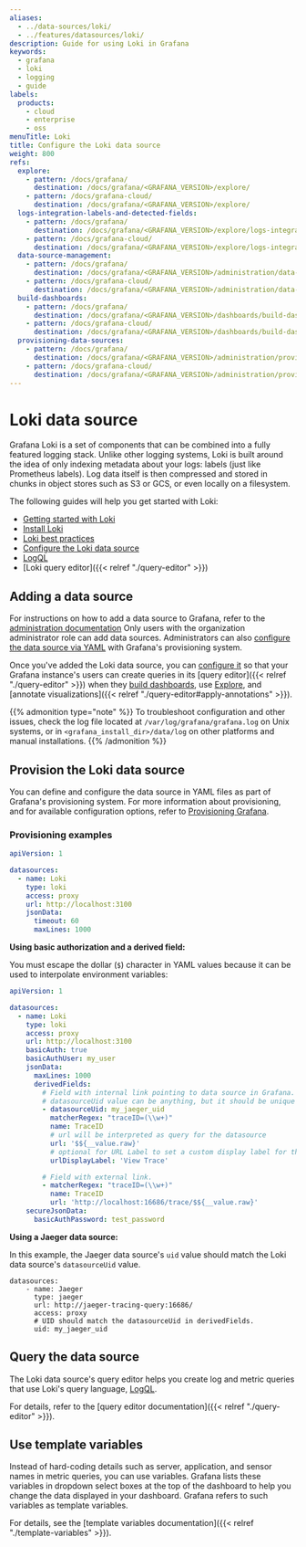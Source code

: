 ```yaml
---
aliases:
  - ../data-sources/loki/
  - ../features/datasources/loki/
description: Guide for using Loki in Grafana
keywords:
  - grafana
  - loki
  - logging
  - guide
labels:
  products:
    - cloud
    - enterprise
    - oss
menuTitle: Loki
title: Configure the Loki data source
weight: 800
refs:
  explore:
    - pattern: /docs/grafana/
      destination: /docs/grafana/<GRAFANA_VERSION>/explore/
    - pattern: /docs/grafana-cloud/
      destination: /docs/grafana/<GRAFANA_VERSION>/explore/
  logs-integration-labels-and-detected-fields:
    - pattern: /docs/grafana/
      destination: /docs/grafana/<GRAFANA_VERSION>/explore/logs-integration/#labels-and-detected-fields
    - pattern: /docs/grafana-cloud/
      destination: /docs/grafana/<GRAFANA_VERSION>/explore/logs-integration/#labels-and-detected-fields
  data-source-management:
    - pattern: /docs/grafana/
      destination: /docs/grafana/<GRAFANA_VERSION>/administration/data-source-management/
    - pattern: /docs/grafana-cloud/
      destination: /docs/grafana/<GRAFANA_VERSION>/administration/data-source-management/
  build-dashboards:
    - pattern: /docs/grafana/
      destination: /docs/grafana/<GRAFANA_VERSION>/dashboards/build-dashboards/
    - pattern: /docs/grafana-cloud/
      destination: /docs/grafana/<GRAFANA_VERSION>/dashboards/build-dashboards/
  provisioning-data-sources:
    - pattern: /docs/grafana/
      destination: /docs/grafana/<GRAFANA_VERSION>/administration/provisioning/#data-sources
    - pattern: /docs/grafana-cloud/
      destination: /docs/grafana/<GRAFANA_VERSION>/administration/provisioning/#data-sources
---
```


# Loki data source

Grafana Loki is a set of components that can be combined into a fully featured logging stack.
Unlike other logging systems, Loki is built around the idea of only indexing metadata about your logs: labels (just like Prometheus labels). Log data itself is then compressed and stored in chunks in object stores such as S3 or GCS, or even locally on a filesystem.

The following guides will help you get started with Loki:

- [Getting started with Loki](/docs/loki/latest/get-started/)
- [Install Loki](/docs/loki/latest/installation/)
- [Loki best practices](/docs/loki/latest/best-practices/#best-practices)
- [Configure the Loki data source](/docs/grafana/latest/datasources/loki/configure-loki-data-source/)
- [LogQL](/docs/loki/latest/logql/)
- [Loki query editor]({{< relref "./query-editor" >}})

## Adding a data source

For instructions on how to add a data source to Grafana, refer to the [administration documentation](ref:data-source-management)
Only users with the organization administrator role can add data sources.
Administrators can also [configure the data source via YAML](#provision-the-data-source) with Grafana's provisioning system.

Once you've added the Loki data source, you can [configure it](#configure-the-data-source) so that your Grafana instance's users can create queries in its [query editor]({{< relref "./query-editor" >}}) when they [build dashboards](ref:build-dashboards), use [Explore](ref:explore), and [annotate visualizations]({{< relref "./query-editor#apply-annotations" >}}).

{{% admonition type="note" %}}
To troubleshoot configuration and other issues, check the log file located at `/var/log/grafana/grafana.log` on Unix systems, or in `<grafana_install_dir>/data/log` on other platforms and manual installations.
{{% /admonition %}}

## Provision the Loki data source

You can define and configure the data source in YAML files as part of Grafana's provisioning system.
For more information about provisioning, and for available configuration options, refer to [Provisioning Grafana](ref:provisioning-data-sources).

### Provisioning examples

```yaml
apiVersion: 1

datasources:
  - name: Loki
    type: loki
    access: proxy
    url: http://localhost:3100
    jsonData:
      timeout: 60
      maxLines: 1000
```

**Using basic authorization and a derived field:**

You must escape the dollar (`$`) character in YAML values because it can be used to interpolate environment variables:

```yaml
apiVersion: 1

datasources:
  - name: Loki
    type: loki
    access: proxy
    url: http://localhost:3100
    basicAuth: true
    basicAuthUser: my_user
    jsonData:
      maxLines: 1000
      derivedFields:
        # Field with internal link pointing to data source in Grafana.
        # datasourceUid value can be anything, but it should be unique across all defined data source uids.
        - datasourceUid: my_jaeger_uid
          matcherRegex: "traceID=(\\w+)"
          name: TraceID
          # url will be interpreted as query for the datasource
          url: '$${__value.raw}'
          # optional for URL Label to set a custom display label for the link.
          urlDisplayLabel: 'View Trace'

        # Field with external link.
        - matcherRegex: "traceID=(\\w+)"
          name: TraceID
          url: 'http://localhost:16686/trace/$${__value.raw}'
    secureJsonData:
      basicAuthPassword: test_password
```

**Using a Jaeger data source:**

In this example, the Jaeger data source's `uid` value should match the Loki data source's `datasourceUid` value.

```
datasources:
    - name: Jaeger
      type: jaeger
      url: http://jaeger-tracing-query:16686/
      access: proxy
      # UID should match the datasourceUid in derivedFields.
      uid: my_jaeger_uid
```

## Query the data source

The Loki data source's query editor helps you create log and metric queries that use Loki's query language, [LogQL](/docs/loki/latest/logql/).

For details, refer to the [query editor documentation]({{< relref "./query-editor" >}}).

## Use template variables

Instead of hard-coding details such as server, application, and sensor names in metric queries, you can use variables.
Grafana lists these variables in dropdown select boxes at the top of the dashboard to help you change the data displayed in your dashboard.
Grafana refers to such variables as template variables.

For details, see the [template variables documentation]({{< relref "./template-variables" >}}).

